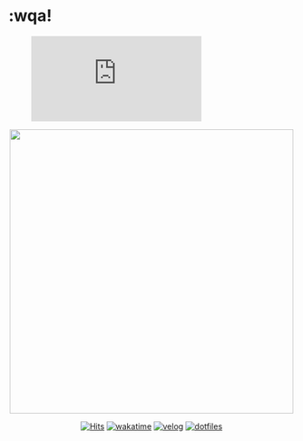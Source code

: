 # :wqa!

<figure><embed src="https://wakatime.com/share/@heesangw/2bda1ed6-dbc6-46d6-bbb0-63bdef444e0f.svg"></embed></figure>

<div align=center>
<a href="https://wakatime.com/@heesangw"><img src="https://wakatime.com/share/@heesangw/e7aeceb4-42d7-47d4-afe7-fc76ccc043ee.png" width="500px" /></a>

[![Hits](https://hits.sh/github.com/hwhang0917.svg?view=today-total&label=visitors)](https://hits.sh/github.com/hwhang0917/)
[![wakatime](https://wakatime.com/badge/user/fa40e415-9fa3-4a66-88b8-f50819bf5511.svg)](https://wakatime.com/@fa40e415-9fa3-4a66-88b8-f50819bf5511)
[![velog](https://img.shields.io/badge/velog-RunFridge-20C997?logo=velog)](https://velog.io/@runfridge)
[![dotfiles](https://img.shields.io/badge/Dotfiles-343A40?logo=archlinux)](https://github.com/hwhang0917/Dotfiles)
</div>

